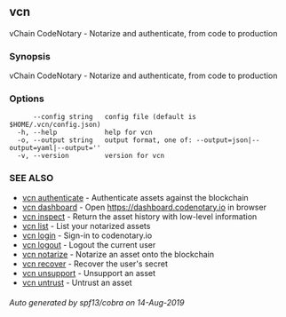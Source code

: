 ## vcn

vChain CodeNotary - Notarize and authenticate, from code to production

### Synopsis

vChain CodeNotary - Notarize and authenticate, from code to production

### Options

```
      --config string   config file (default is $HOME/.vcn/config.json)
  -h, --help            help for vcn
  -o, --output string   output format, one of: --output=json|--output=yaml|--output=''
  -v, --version         version for vcn
```

### SEE ALSO

* [vcn authenticate](vcn_authenticate.md)	 - Authenticate assets against the blockchain
* [vcn dashboard](vcn_dashboard.md)	 - Open https://dashboard.codenotary.io in browser
* [vcn inspect](vcn_inspect.md)	 - Return the asset history with low-level information
* [vcn list](vcn_list.md)	 - List your notarized assets
* [vcn login](vcn_login.md)	 - Sign-in to codenotary.io
* [vcn logout](vcn_logout.md)	 - Logout the current user
* [vcn notarize](vcn_notarize.md)	 - Notarize an asset onto the blockchain
* [vcn recover](vcn_recover.md)	 - Recover the user's secret
* [vcn unsupport](vcn_unsupport.md)	 - Unsupport an asset
* [vcn untrust](vcn_untrust.md)	 - Untrust an asset

###### Auto generated by spf13/cobra on 14-Aug-2019
